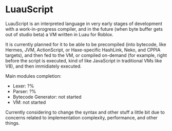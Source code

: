 # LuauScript

LuauScript is an interpreted language in very early stages of development with a work-in-progress compiler, and in the future (when byte buffer gets out of studio beta) a VM written in Luau for Roblox.

It is currently planned for it to be able to be precompiled (into bytecode, like Hermes, JVM, ActionScript, or Haxe-specific HashLink, Neko, and CPPIA targets), and then fed to the VM, or compiled on-demand (for example, right before the script is executed, kind of like JavaScript in traditional VMs like V8), and then immidiately executed.


Main modules completion:

- Lexer: ?%
- Parser: ?%
- Bytecode Generator: not started
- VM: not started

Currently considering to change the syntax and other stuff a little bit due to concerns related to implementation complexity, performance, and other things.
